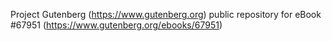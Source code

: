 Project Gutenberg (https://www.gutenberg.org) public repository for
eBook #67951 (https://www.gutenberg.org/ebooks/67951)
